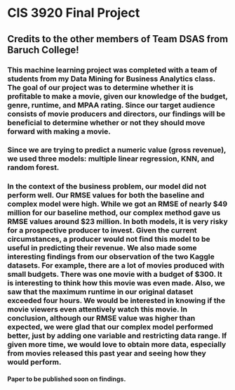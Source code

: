 # CIS 3920 Final Project

## Credits to the other members of Team DSAS from Baruch College!

### This machine learning project was completed with a team of students from my Data Mining for Business Analytics class. The goal of our project was to determine whether it is profitable to make a movie, given our knowledge of the budget, genre, runtime, and MPAA rating. Since our target audience consists of movie producers and directors, our findings will be beneficial to determine whether or not they should move forward with making a movie. 

### Since we are trying to predict a numeric value (gross revenue), we used three models: multiple linear regression, KNN, and random forest. 

### In the context of the business problem, our model did not perform well. Our RMSE values for both the baseline and complex model were high. While we got an RMSE of nearly $49 million for our baseline method, our complex method gave us RMSE values around $23 million. In both models, it is very risky for a prospective producer to invest.  Given the current circumstances, a producer would not find this model to be useful in predicting their revenue. We also made some interesting findings from our observation of the two Kaggle datasets. For example, there are a lot of movies produced with small budgets. There was one movie with a budget of $300. It is interesting to think how this movie was even made. Also, we saw that the maximum runtime in our original dataset exceeded four hours. We would be interested in knowing if the movie viewers even attentively watch this movie. In conclusion, although our RMSE value was higher than expected, we were glad that our complex model performed better, just by adding one variable and restricting data range. If given more time, we would love to obtain more data, especially from movies released this past year and seeing how they would perform.

#### Paper to be published soon on findings. 
